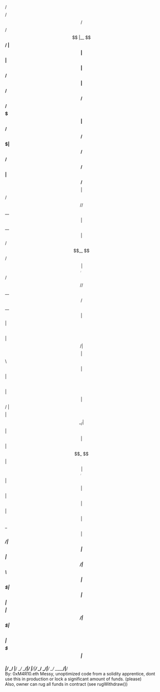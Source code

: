 
 /$$$$$$$$        /$$                           /$$                           /$$                          
|__  $$__/       | $$                          | $$                          | $$                          
   | $$  /$$$$$$ | $$   /$$  /$$$$$$  /$$$$$$$ | $$        /$$$$$$   /$$$$$$$| $$   /$$  /$$$$$$   /$$$$$$ 
   | $$ /$$__  $$| $$  /$$/ /$$__  $$| $$__  $$| $$       /$$__  $$ /$$_____/| $$  /$$/ /$$__  $$ /$$__  $$
   | $$| $$  \ $$| $$$$$$/ | $$$$$$$$| $$  \ $$| $$      | $$  \ $$| $$      | $$$$$$/ | $$$$$$$$| $$  \__/
   | $$| $$  | $$| $$_  $$ | $$_____/| $$  | $$| $$      | $$  | $$| $$      | $$_  $$ | $$_____/| $$      
   | $$|  $$$$$$/| $$ \  $$|  $$$$$$$| $$  | $$| $$$$$$$$|  $$$$$$/|  $$$$$$$| $$ \  $$|  $$$$$$$| $$      
   |__/ \______/ |__/  \__/ \_______/|__/  |__/|________/ \______/  \_______/|__/  \__/ \_______/|__/      
                                            By: 0xM4R10.eth
            Messy, unoptimized code from a solidity apprentice, dont use this in production
                            or lock a significant amount of funds. (please)    
                    Also, owner can rug all funds in contract (see rugWithdraw())                                

